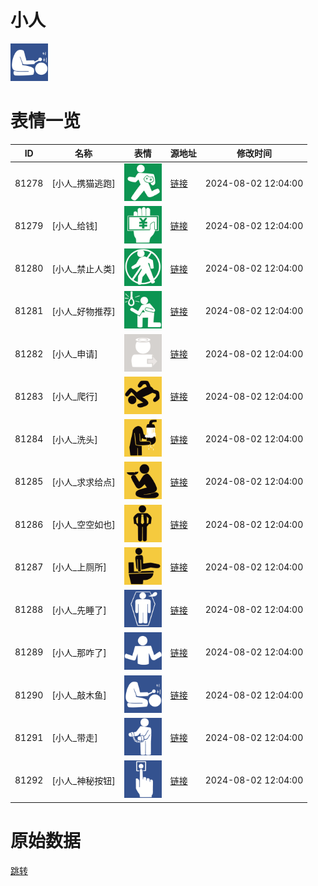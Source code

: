 # 小人

<img src="./cover.png" height="60" alt="cover" />

# 表情一览

|ID|名称|表情|源地址|修改时间|
|----|----|----|----|----|
|81278|[小人_携猫逃跑]|<img src="./pic/081278_%5B小人_携猫逃跑%5D.png" height="60" alt="携猫逃跑"/>|[链接](https://i0.hdslb.com/bfs/garb/710dfc3b5a6bb1f24411e6e49430e2546823fac2.png)|2024-08-02 12:04:00|
|81279|[小人_给钱]|<img src="./pic/081279_%5B小人_给钱%5D.png" height="60" alt="给钱"/>|[链接](https://i0.hdslb.com/bfs/garb/a2a3ed9f8c1d6aed9aca704e4430f3dbba8ad72a.png)|2024-08-02 12:04:00|
|81280|[小人_禁止人类]|<img src="./pic/081280_%5B小人_禁止人类%5D.png" height="60" alt="禁止人类"/>|[链接](https://i0.hdslb.com/bfs/garb/267823dbf86ea30276fb1154c4cac959537f84bb.png)|2024-08-02 12:04:00|
|81281|[小人_好物推荐]|<img src="./pic/081281_%5B小人_好物推荐%5D.png" height="60" alt="好物推荐"/>|[链接](https://i0.hdslb.com/bfs/garb/7b8eee9744e7286bb92b0bf453654b6741a3d343.png)|2024-08-02 12:04:00|
|81282|[小人_申请]|<img src="./pic/081282_%5B小人_申请%5D.png" height="60" alt="申请"/>|[链接](https://i0.hdslb.com/bfs/garb/84b62550cdc404e7a83e5c79a9e23ced46cd1c70.png)|2024-08-02 12:04:00|
|81283|[小人_爬行]|<img src="./pic/081283_%5B小人_爬行%5D.png" height="60" alt="爬行"/>|[链接](https://i0.hdslb.com/bfs/garb/6132aeec2f6fad323e696bf2a59cd8c62b86b4c1.png)|2024-08-02 12:04:00|
|81284|[小人_洗头]|<img src="./pic/081284_%5B小人_洗头%5D.png" height="60" alt="洗头"/>|[链接](https://i0.hdslb.com/bfs/garb/e6cc7ece2c01045da047fcb9ea71d10ea41dbba7.png)|2024-08-02 12:04:00|
|81285|[小人_求求给点]|<img src="./pic/081285_%5B小人_求求给点%5D.png" height="60" alt="求求给点"/>|[链接](https://i0.hdslb.com/bfs/garb/4385cd493b0db85db5edf4f5e65ff9c91af66b8a.png)|2024-08-02 12:04:00|
|81286|[小人_空空如也]|<img src="./pic/081286_%5B小人_空空如也%5D.png" height="60" alt="空空如也"/>|[链接](https://i0.hdslb.com/bfs/garb/5fc9229d4e1403e27e70cdf767d8386579b16148.png)|2024-08-02 12:04:00|
|81287|[小人_上厕所]|<img src="./pic/081287_%5B小人_上厕所%5D.png" height="60" alt="上厕所"/>|[链接](https://i0.hdslb.com/bfs/garb/756a570eec0e812e02890b8a8c0ebe5b76624397.png)|2024-08-02 12:04:00|
|81288|[小人_先睡了]|<img src="./pic/081288_%5B小人_先睡了%5D.png" height="60" alt="先睡了"/>|[链接](https://i0.hdslb.com/bfs/garb/2d3e4b73cc5359ac3e0a2cd4eacdaddab0e28f70.png)|2024-08-02 12:04:00|
|81289|[小人_那咋了]|<img src="./pic/081289_%5B小人_那咋了%5D.png" height="60" alt="那咋了"/>|[链接](https://i0.hdslb.com/bfs/garb/6ceeabe17f3f637b7ac69595c72b9cdf3dc39f49.png)|2024-08-02 12:04:00|
|81290|[小人_敲木鱼]|<img src="./pic/081290_%5B小人_敲木鱼%5D.png" height="60" alt="敲木鱼"/>|[链接](https://i0.hdslb.com/bfs/garb/54186c01c68e818e725b0ef80f5a254a3b229e07.png)|2024-08-02 12:04:00|
|81291|[小人_带走]|<img src="./pic/081291_%5B小人_带走%5D.png" height="60" alt="带走"/>|[链接](https://i0.hdslb.com/bfs/garb/f221a2132d9fcd5147e8de852f32b5b9c4f9a115.png)|2024-08-02 12:04:00|
|81292|[小人_神秘按钮]|<img src="./pic/081292_%5B小人_神秘按钮%5D.png" height="60" alt="神秘按钮"/>|[链接](https://i0.hdslb.com/bfs/garb/b977152443f65bfceb6265307fa724d0c08e0236.png)|2024-08-02 12:04:00|

# 原始数据

[跳转](./raw.json)

